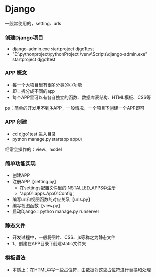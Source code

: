 # Django


一般常使用的，setting、urls

### 创建Django项目

- django-admin.exe startproject djgo1test
- "E:\pythonproject\pythonProject
\venv\Scripts\django-admin.exe" startproject djgo1test

### APP 概念

- 每一个大项目里有很多分类的小功能
- 即：拆分成不同的app
- 每个APP里可以有各自独立的函数、数据库表结构、HTML模板、CSS等

ps：简单的开发用不到多APP，一般情况，一个项目下创建一个APP即可

### APP 创建

- cd djgo1test  进入目录
- python manage.py startapp app01

经常会操作的：view、model

### 简单功能实现

- 创建APP
- 注册APP【setting.py】
    - 在settings配置文件里的INSTALLED_APPS中注册
    - 'app01.apps.App01Config',
- 编写url和视图函数的对应关系【urls.py】
- 编写视图函数【view.py】
- 启动Django：python manage.py runserver


### 静态文件

- 开发过程中，一般将图片、CSS、js等称之为静态文件
- 1、创建在APP目录下创建static文件夹

### 模板语法

- 本质上：在HTML中写一些占位符，由数据对这些占位符进行替换和处理
